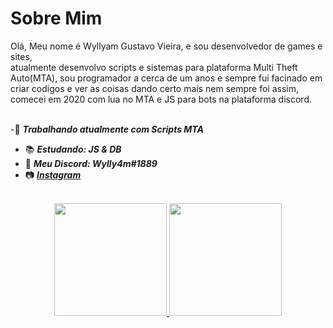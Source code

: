 <h1>Sobre Mim</h1>
Olá, Meu nome é Wyllyam Gustavo Vieira, e sou desenvolvedor de games e sites, </br> atualmente desenvolvo scripts e sistemas para plataforma Multi Theft Auto(MTA), sou programador a cerca de um anos e sempre fui facinado em criar codigos e ver as coisas dando certo mais nem sempre foi assim, comecei em 2020 com lua no MTA e JS para bots na plataforma discord. 
<br>
<br>

-🎫 ***Trabalhando atualmente com Scripts MTA*** 
- 📚 ***Estudando: JS & DB*** 
- 📩 ***Meu Discord: Wylly4m#1889***
- 📷 ***<a href="https://www.instagram.com/wyllyam.br/">Instagram</a>***


<br>

<div>

<div align="center">
  <a href="https://github.com/wyllyambr/">
  <img height="180em" src="https://github-readme-stats.vercel.app/api?username=wyllyambr&show_icons=true&theme=dark &include_all_commits=true&count_private=true"/>
  <img height="180em" src="https://github-readme-stats.vercel.app/api/top-langs/?username=wyllyambr&layout=compact&langs_count=7&theme=dark "/>
</div>

</div>

<br>

